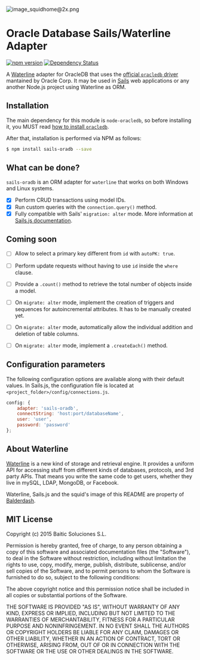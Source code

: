 ![image_squidhome@2x.png](http://i.imgur.com/RIvu9.png)

# Oracle Database Sails/Waterline Adapter

[![npm version](https://badge.fury.io/js/sails-oradb.svg)](http://badge.fury.io/js/sails-oradb) [![Dependency Status](https://gemnasium.com/baitic/sails-oradb.png)](https://gemnasium.com/baitic/sails-oradb)

A [Waterline](https://github.com/balderdashy/waterline) adapter for OracleDB that uses the [official `oracledb` driver](https://github.com/oracle/node-oracledb) mantained by Oracle Corp.  It may be used in [Sails](https://github.com/balderdashy/sails) web applications or any another Node.js project using Waterline as ORM.

## Installation

The main dependency for this module is `node-oracledb`, so before installing it, you MUST read [how to install `oracledb`](https://github.com/oracle/node-oracledb/blob/master/INSTALL.md).

After that, installation is performed via NPM as follows:

```bash
$ npm install sails-oradb --save
```

## What can be done?

`sails-oradb` is an ORM adapter for `waterline` that works on both Windows and Linux systems.

- [x] Perform CRUD transactions using model IDs.
- [x] Run custom queries with the `connection.query()` method.
- [x] Fully compatible with Sails' `migration: alter` mode. More information at [Sails.js documentation](http://sailsjs.com/documentation/concepts/models-and-orm/model-settings).

## Coming soon

- [ ] Allow to select a primary key different from `id` with `autoPK: true`.
- [ ] Perform update requests without having to use `id` inside the `where` clause.
- [ ] Provide a `.count()` method to retrieve the total number of objects inside a model.
- [ ] On `migrate: alter` mode, implement the creation of triggers and sequences for autoincremental attributes. It has to be manually created yet.
- [ ] On `migrate: alter` mode, automatically allow the individual addition and deletion of table columns.
- [ ] On `migrate: alter` mode, implement a `.createEach()` method.


## Configuration parameters

The following configuration options are available along with their default values. In Sails.js, the configuration file is located at `<project_folder>/config/connections.js`.

```javascript
config: {
    adapter: 'sails-oradb',
    connectString: 'host:port/databaseName',
    user: 'user',
    password: 'password'
};
```

## About Waterline

[Waterline](https://github.com/balderdashy/waterline) is a new kind of storage and retrieval engine. It provides a uniform API for accessing stuff from different kinds of databases, protocols, and 3rd party APIs.  That means you write the same code to get users, whether they live in mySQL, LDAP, MongoDB, or Facebook.

Waterline, Sails.js and the squid's image of this README are property of [Balderdash](https://github.com/balderdashy).

## MIT License

Copyright (c) 2015 Baitic Soluciones S.L.

Permission is hereby granted, free of charge, to any person obtaining a copy
of this software and associated documentation files (the "Software"), to deal
in the Software without restriction, including without limitation the rights
to use, copy, modify, merge, publish, distribute, sublicense, and/or sell
copies of the Software, and to permit persons to whom the Software is
furnished to do so, subject to the following conditions:

The above copyright notice and this permission notice shall be included in all
copies or substantial portions of the Software.

THE SOFTWARE IS PROVIDED "AS IS", WITHOUT WARRANTY OF ANY KIND, EXPRESS OR
IMPLIED, INCLUDING BUT NOT LIMITED TO THE WARRANTIES OF MERCHANTABILITY,
FITNESS FOR A PARTICULAR PURPOSE AND NONINFRINGEMENT. IN NO EVENT SHALL THE
AUTHORS OR COPYRIGHT HOLDERS BE LIABLE FOR ANY CLAIM, DAMAGES OR OTHER
LIABILITY, WHETHER IN AN ACTION OF CONTRACT, TORT OR OTHERWISE, ARISING FROM,
OUT OF OR IN CONNECTION WITH THE SOFTWARE OR THE USE OR OTHER DEALINGS IN THE
SOFTWARE.



